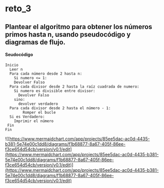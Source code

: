 # reto_3

## Plantear el algoritmo para obtener los números primos hasta n, usando pseudocódigo y diagramas de flujo.

#### Seudocódigo
```
Inicio
  Leer n
  Para cada número desde 2 hasta n:
    Si numero <= 1:
    Devolver Falso
  Para cada divisor desde 2 hasta la raíz cuadrada de numero:
    Si numero es divisible entre divisor:
      Devolver Falso
    sino:
      devolver verdadero
  Para cada divisor desde 2 hasta el número - 1:
        Romper el bucle
  Si es Verdadero:
    Imprimir el número
 Fin
Fin
```
![[https://www.mermaidchart.com/app/projects/85ee5dac-ac0d-4435-b381-5e74e00c1dd8/diagrams/f1b68877-8a67-405f-86ee-f3ce654d54cb/version/v0.1/edit](https://www.mermaidchart.com/app/projects/85ee5dac-ac0d-4435-b381-5e74e00c1dd8/diagrams/f1b68877-8a67-405f-86ee-f3ce654d54cb/version/v0.1/edit)](https://www.mermaidchart.com/app/projects/85ee5dac-ac0d-4435-b381-5e74e00c1dd8/diagrams/f1b68877-8a67-405f-86ee-f3ce654d54cb/version/v0.1/edit)
